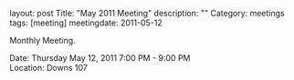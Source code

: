 layout: post
Title: "May 2011 Meeting"
description: ""
Category: meetings
tags: [meeting]
meetingdate: 2011-05-12

Monthly Meeting.                                                               
                                                                             
Date: Thursday May 12, 2011 7:00 PM - 9:00 PM                                    
Location: Downs 107                                         

